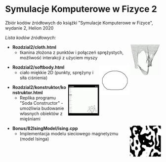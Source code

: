 ﻿# Symulacje Komputerowe w Fizyce 2

Zbiór kodów źródłowych do książki
"Symulacje Komputerowe w Fizyce", wydanie 2, Helion 2020

*Lista kodów źródłowych:*

<img align="right" width="100" height="100" src="_IMG/cloth.jpg">

* **Rozdzial2/cloth.html**
  * tkanina złożona z punktów i połączeń sprężystych, możliwość
interakcji z użyciem myszy

<img align="right" width="100" height="100" src="_IMG/softbody.jpg">

* **Rozdzial2/softbody.html**
  * ciało miękkie 2D (punkty, sprężyny i siła ciśnienia)

<img align="right" width="100" height="100" src="_IMG/konstruktor.jpg">
  
* **Rozdzial2/konstruktor/konstruktor.html**
  * Replika programu "Soda Constructor" - umożliwia budowanie 
własnych obiektów z mięśniami


<img align="right" width="100" height="100" src="_IMG/Ising.jpg">

* **Bonus/82IsingModel/ising.cpp**
  * Implementacja modelu sieciowego magnetyzmu (model Isinga)



